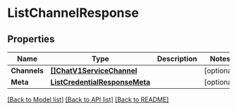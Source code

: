# ListChannelResponse

## Properties

Name | Type | Description | Notes
------------ | ------------- | ------------- | -------------
**Channels** | [**[]ChatV1ServiceChannel**](chat.v1.service.channel.md) |  | [optional] 
**Meta** | [**ListCredentialResponseMeta**](ListCredentialResponse_meta.md) |  | [optional] 

[[Back to Model list]](../README.md#documentation-for-models) [[Back to API list]](../README.md#documentation-for-api-endpoints) [[Back to README]](../README.md)


